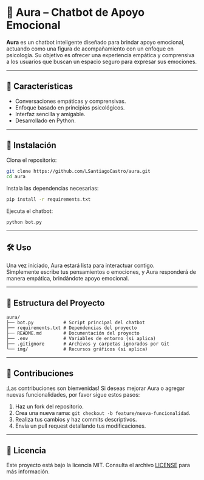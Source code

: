 
# 💬 Aura – Chatbot de Apoyo Emocional

**Aura** es un chatbot inteligente diseñado para brindar apoyo emocional, actuando como una figura de acompañamiento con un enfoque en psicología. Su objetivo es ofrecer una experiencia empática y comprensiva a los usuarios que buscan un espacio seguro para expresar sus emociones.

---

## 🧠 Características

- Conversaciones empáticas y comprensivas.  
- Enfoque basado en principios psicológicos.  
- Interfaz sencilla y amigable.  
- Desarrollado en Python.

---

## 🚀 Instalación

Clona el repositorio:

```bash
git clone https://github.com/LSantiagoCastro/aura.git
cd aura
```

Instala las dependencias necesarias:

```bash
pip install -r requirements.txt
```

Ejecuta el chatbot:

```bash
python bot.py
```

---

## 🛠️ Uso

Una vez iniciado, Aura estará lista para interactuar contigo.  
Simplemente escribe tus pensamientos o emociones, y Aura responderá de manera empática, brindándote apoyo emocional.

---

## 📁 Estructura del Proyecto

```plaintext
aura/
├── bot.py           # Script principal del chatbot
├── requirements.txt # Dependencias del proyecto
├── README.md        # Documentación del proyecto
├── .env             # Variables de entorno (si aplica)
├── .gitignore       # Archivos y carpetas ignorados por Git
└── img/             # Recursos gráficos (si aplica)
```

---

## 🤝 Contribuciones

¡Las contribuciones son bienvenidas! Si deseas mejorar Aura o agregar nuevas funcionalidades, por favor sigue estos pasos:

1. Haz un fork del repositorio.  
2. Crea una nueva rama: `git checkout -b feature/nueva-funcionalidad`.  
3. Realiza tus cambios y haz commits descriptivos.  
4. Envía un pull request detallando tus modificaciones.

---

## 📄 Licencia

Este proyecto está bajo la licencia MIT. Consulta el archivo [LICENSE](LICENSE) para más información.
